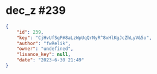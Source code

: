 
# dec_z #239
                
```JSON
{
    "id": 239,
    "key": "CjHvUfSgP#8aLzWpUqQrNyR^8xHlKgJcZhLyV&5o",
    "author": "fwRelik",
    "owner": "undefined",
    "lisance_key": null,
    "date": "2023-6-30 21:49"
}
```
    
